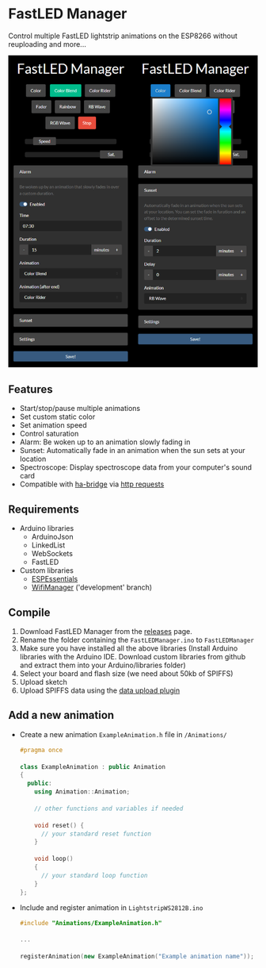 # FastLED Manager

Control multiple FastLED lightstrip animations on the ESP8266 without reuploading and more...

![FastLEDManager web app screenshot](screenshots/screenshot.png "FastLED Manager web app")

## Features

- Start/stop/pause multiple animations
- Set custom static color
- Set animation speed
- Control saturation
- Alarm: Be woken up to an animation slowly fading in
- Sunset: Automatically fade in an animation when the sun sets at your location
- Spectroscope: Display spectroscope data from your computer's sound card
- Compatible with [ha-bridge](https://github.com/bwssytems/ha-bridge) via [http requests](https://github.com/stnkl/FastLEDManager/blob/master/Webserver.cpp)

## Requirements

- Arduino libraries
  - ArduinoJson
  - LinkedList
  - WebSockets
  - FastLED
- Custom libraries
  - [ESPEssentials](https://github.com/stnkl/ESPEssentials)
  - [WifiManager](https://github.com/tzapu/WiFiManager/tree/34d9a975b5339bb5510f5718fbd1530dff9de733) ('development' branch)

## Compile

1. Download FastLED Manager from the [releases](https://github.com/stnkl/FastLEDManager/releases) page.
2. Rename the folder containing the `FastLEDManager.ino` to `FastLEDManager`
3. Make sure you have installed all the above libraries (Install Arduino libraries with the Arduino IDE. Download custom libraries from github and extract them into your Arduino/libraries folder)
4. Select your board and flash size (we need about 50kb of SPIFFS)
5. Upload sketch
6. Upload SPIFFS data using the [data upload plugin](https://github.com/esp8266/arduino-esp8266fs-plugin)

## Add a new animation

- Create a new animation `ExampleAnimation.h` file in `/Animations/`
    ```cpp
    #pragma once

    class ExampleAnimation : public Animation
    {
      public:
        using Animation::Animation;

        // other functions and variables if needed

        void reset() {
          // your standard reset function
        }

        void loop()
        {
          // your standard loop function
        }
    };
    ```
- Include and register animation in `LightstripWS2812B.ino`
    ```cpp
    #include "Animations/ExampleAnimation.h"

    ...

    registerAnimation(new ExampleAnimation("Example animation name"));
    ```
